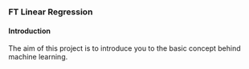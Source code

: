### FT Linear Regression

#### Introduction
The aim of this project is to introduce you to the basic concept behind machine learning.